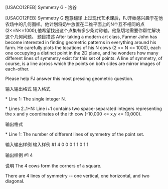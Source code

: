



[USACO12FEB] Symmetry G - 洛谷














[USACO12FEB] Symmetry G
题意翻译
上过现代艺术课后，FJ开始感兴趣于在他农场中的几何图样。他计划将奶牛放置在二维平面上的N个互不相同的点(2<=N<=1000),他希望找出这个点集有多少条对称轴。他急切地需要你帮忙解决这个几何问题。
题目描述
After taking a modern art class, Farmer John has become interested in finding geometric patterns in everything around his farm.  He carefully plots the locations of his N cows (2 <= N <= 1000), each one occupying a distinct point in the 2D plane, and he wonders how many different lines of symmetry exist for this set of points.  A line of symmetry, of course, is a line across which the points on both sides are mirror images of each-other.

Please help FJ answer this most pressing geometric question.



输入输出格式
输入格式

\* Line 1: The single integer N.

\* Lines 2..1+N: Line i+1 contains two space-separated integers representing the x and y coordinates of the ith cow (-10,000 <= x,y <= 10,000).

输出格式

\* Line 1: The number of different lines of symmetry of the point set.

输入输出样例
输入样例 #1
4 
0 0 
0 1 
1 0 
1 1 

输出样例 #1
4 

说明
The 4 cows form the corners of a square. 

There are 4 lines of symmetry -- one vertical, one horizontal, and two diagonal.







